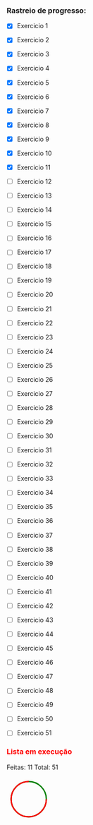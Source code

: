 ### Rastreio de progresso:

- [x] Exercicio 1
- [x] Exercicio 2
- [x] Exercicio 3
- [x] Exercicio 4
- [x] Exercicio 5
- [x] Exercicio 6
- [x] Exercicio 7
- [x] Exercicio 8
- [x] Exercicio 9
- [x] Exercicio 10
- [x] Exercicio 11
- [ ] Exercicio 12
- [ ] Exercicio 13
- [ ] Exercicio 14
- [ ] Exercicio 15
- [ ] Exercicio 16
- [ ] Exercicio 17
- [ ] Exercicio 18
- [ ] Exercicio 19
- [ ] Exercicio 20
- [ ] Exercicio 21
- [ ] Exercicio 22
- [ ] Exercicio 23
- [ ] Exercicio 24
- [ ] Exercicio 25
- [ ] Exercicio 26
- [ ] Exercicio 27
- [ ] Exercicio 28
- [ ] Exercicio 29
- [ ] Exercicio 30
- [ ] Exercicio 31
- [ ] Exercicio 32
- [ ] Exercicio 33
- [ ] Exercicio 34
- [ ] Exercicio 35
- [ ] Exercicio 36
- [ ] Exercicio 37
- [ ] Exercicio 38
- [ ] Exercicio 39
- [ ] Exercicio 40
- [ ] Exercicio 41
- [ ] Exercicio 42
- [ ] Exercicio 43
- [ ] Exercicio 44
- [ ] Exercicio 45
- [ ] Exercicio 46
- [ ] Exercicio 47
- [ ] Exercicio 48
- [ ] Exercicio 49
- [ ] Exercicio 50
- [ ] Exercicio 51


### <span style="color:red;">Lista em execução</span>

Feitas: 11
Total: 51

<svg height="100" width="100">
  <circle cx="50" cy="50" r="40" stroke="green" stroke-width="3" fill="none"/>
  <circle cx="50" cy="50" r="40" stroke="red" stroke-width="3" fill="none" stroke-dasharray="251.2" stroke-dashoffset="62.8"/>
</svg>
